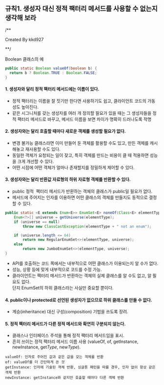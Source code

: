 ## 규칙1. 생성자 대신 정적 팩터리 메서드를 사용할 수 없는지 생각해 보라

/**

 Created By kkd927
 
**/

Boolean 클래스의 예
```JAVA
public static Boolean valueOf(boolean b) {
  return b ? Boolean.TRUE : Boolean.FALSE;
}
```

#### 1. 생성자와 달리 정적 팩터리 메서드에는 이름이 있다.

  - 정적 팩터리는 이름을 잘 짓기만 한다면 사용하기도 쉽고, 클라이언트 코드의 가동성도 높아진다.
  - 같은 시그니처를 갖는 생성자를 여러 개 정의할 필요가 있을 때는 그 생성자들을 정적 팩터리 메서드로 바꾸고, 메서드 이름을 보면 차이가 명확히 드러나도록 작명

#### 2. 생성자와는 달리 호출할 때마다 새로운 객체를 생성할 필요가 없다.

  - 변경 불가능 클래스라면 이미 만들어 둔 객체를 활용할 수도 있고, 만든 객체를 캐시 해놓고 재사용할 수도 있다.
  - 동일한 객체가 요청되는 일이 잦고, 특히 객체를 만드는 비용이 클 때 적용하면 성능을 크게 개선할 수 있다.
  - 어떤 시점에 어떤 객체가 얼마나 존재할지를 정밀하게 제어할 수 있다.
  
#### 3. 생성자와는 달리 반환값 자료형의 하위 자료형 객체를 반환할 수 있다.

  - public 정적  팩터리 메서드가 반환하는 객체의 클래스가 public일 필요가 없다.
  - 메서드에 주어지는 인자를 이용하면 어떤 클래스의 객체를 만들지도 동적으로 결정할 수 있다.
  
```JAVA
public static <E extends Enum<E>> EnumSet<E> noneOf(Class<E> elementType) {
    Enum<?>[] universe = getUniverse(elementType);
    if (universe == null)
        throw new ClassCastException(elementType + " not an enum");

    if (universe.length <= 64)
        return new RegularEnumSet<>(elementType, universe);
    else
        return new JumboEnumSet<>(elementType, universe);
}
```

  - API를 호출하는 코드 쪽에서는 내부적으로 어떤 클래스가 이용되는지 알 수가 없다.
  - 성능, 상황 등에 맞게 내부적으로 코드를 수정 가능.
  - 클라이언트는 팩터리 메서드가 반환하는 객체의 실제 클래스를 알 수도 없고, 알 필요도 없다. <br/> 단지 EnumSet의 하위 클래스라는 사실만 중요할 뿐이다.
  
#### 4. public이나 protected로 선언된 생성자가 없으므로 하위 클래스를 만들 수 없다.

  - 계승(inheritance) 대신 구성(composition) 기법을 쓰도록 장려.

#### 5. 정적 팩터리 메서드가 다른 정적 메서드와 확연히 구분되지 않는다.

- 클래스나 인터페이스 주석을 통해 정적 팩터리 메서드임을 표시.
- 흔히 쓰이는 정적 팩터리 메서드 이름 사용 (valueOf, of, getInstance, newInstance, get*Type*, new*Type*).

```
valueOf: 인자로 주어진 값과 같은 값을 갖는 객체를 반환
of: valueOf를 더 간단하게 쓴 것
getInstance: 인자에 기술된 객체 반환, 싱글톤 패턴을 따를 경우, 인자 없이 항상 같은 객체 반환 
newInstance: getInstance와 같지만 호출할 때마다 다른 객체 반환
```
